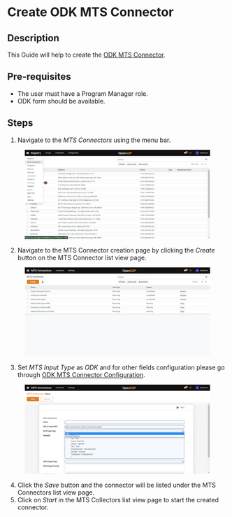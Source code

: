 # Create ODK MTS Connector

## Description

This Guide will help to create the [ODK MTS Connector](broken-reference).

## Pre-requisites

* The user must have a Program Manager role.
* ODK form should be available.

## Steps

1. Navigate to the _MTS Connectors_ using the menu bar.

<figure><img src="../../../.gitbook/assets/mts-connectors-menu-bar.png" alt=""><figcaption></figcaption></figure>

2. Navigate to the MTS Connector creation page by clicking the _Create_ button on the MTS Connector list view page.

<figure><img src="../../../.gitbook/assets/connector-list-view-page.png" alt=""><figcaption></figcaption></figure>

3. Set _MTS Input Type_ as _ODK_ and for other fields configuration please go through [ODK MTS Connector Configuration](broken-reference).

<figure><img src="../../../.gitbook/assets/mts-input-type-odk.png" alt=""><figcaption></figcaption></figure>

4. Click the _Save_ button and the connector will be listed under the MTS Connectors list view page.
5. Click on _Start_ in the MTS Collectors list view page to start the created connector.
